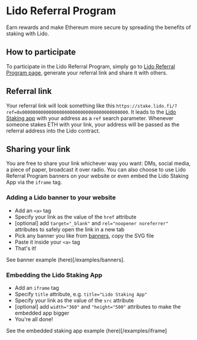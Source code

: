# Lido Referral Program
Earn rewards and make Ethereum more secure by spreading the benefits of staking with Lido.

## How to participate
To participate in the Lido Referral Program, simply go to [Lido Referral Program page](https://referral.lido.fi/), generate your referral link and share it with others.

## Referral link
Your referral link will look something like this `https://stake.lido.fi/?ref=0x0000000000000000000000000000000000000000`. It leads to the [Lido Staking app](https://stake.lido.fi/) with your address as a `ref` search parameter. Whenever someone stakes ETH with your link, your address will be passed as the referral address into the Lido contract.

## Sharing your link
You are free to share your link whichever way you want: DMs, social media, a piece of paper, broadcast it over radio. You can also choose to use Lido Referral Program banners on your website or even embed the Lido Staking App via the `iframe` tag.

### Adding a Lido banner to your website
- Add an `<a>` tag
- Specify your link as the value of the `href` attribute
- [optional] add `target="_blank"` and `rel="noopener noreferrer"` attributes to safely open the link in a new tab
- Pick any banner you like from [banners](/banners), copy the SVG file
- Paste it inside your `<a>` tag
- That's it!

See banner example (here)[/examples/banners].

### Embedding the Lido Staking App
- Add an `iframe` tag
- Specify `title` attribute, e.g. `title="Lido Staking App"`
- Specify your link as the value of the `src` attribute
- [optional] add `width="360"` and `"height="500"` attributes to make the embedded app bigger
- You're all done!

See the embedded staking app example (here)[/examples/iframe]